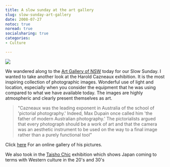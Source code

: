 ```yaml
---
title: A slow sunday at the art gallery
slug: slow-sunday-art-gallery
date: 2008-07-27
notoc: true
noread: true
socialsharing: true
categories: 
- Culture

---
```

![][williampickup]

We wandered along to the [Art Gallery of NSW][artgallery] today for our Slow Sunday. I wanted to take another look at the Harold Cazneaux exhibition. It is the most inspiring collection of photographic images. Wonderful use of light and location, especially when you consider the equipment that he was using compared to what we have available today. The images are highly atmospheric and clearly present themselves as art.

> "Cazneaux was the leading exponent in Australia of the school of 'pictorial photography.' Indeed, Max Dupain once called him 'the father of modern Australian photography.' The pictorialists argued that every photograph should be a work of art and that the camera was an aesthetic instrument to be used on the way to a final image rather than a purely functional tool"


Click [here][nla] For an online gallery of his pictures.

We also took in the [Taisho Chic][artgallery 2] exhibition which shows Japan coming to terms with Western culture in the 20's and 30's

[artgallery]: http://www.artgallery.nsw.gov.au/
[artgallery 2]: http://archive.artgallery.nsw.gov.au/media/archives_2008/taisho_chic/
[nla]: http://pandora.nla.gov.au/pan/37309/20040617-0000/www.nla.gov.au/exhibitions/caz/index.html
[williampickup]: /uploads/2014/02/Cazneaux1.gif
